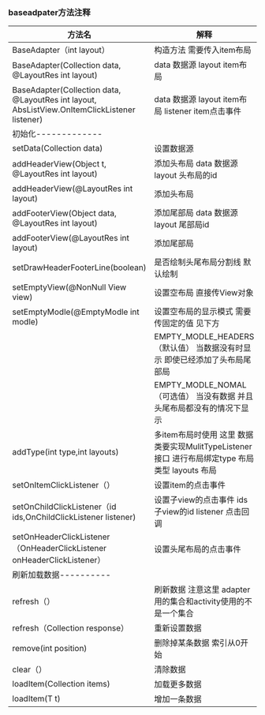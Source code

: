 ### baseadpater方法注释
方法名 | 解释
---|---
BaseAdapter（int layout）| 构造方法  需要传入item布局
BaseAdapter(Collection<T> data, @LayoutRes  int layout) | data  数据源 layout item布局
BaseAdapter(Collection<T> data, @LayoutRes int layout, AbsListView.OnItemClickListener listener) | data 数据源 layout  item布局 listener item点击事件
初始化------------- | 
setData(Collection<T> data)  |设置数据源
addHeaderView(Object t, @LayoutRes int layout)|添加头布局  data 数据源  layout 头布局的id
addHeaderView(@LayoutRes int layout) | 添加头布局 
addFooterView(Object data, @LayoutRes int layout)| 添加尾部局  data 数据源  layout 尾部局id
addFooterView(@LayoutRes int layout) | 添加尾部局
setDrawHeaderFooterLine(boolean) | 是否绘制头尾布局分割线  默认绘制
setEmptyView(@NonNull View view)|  设置空布局 直接传View对象
setEmptyModle(@EmptyModle int modle) |设置空布局的显示模式 需要传固定的值 见下方
|| EMPTY_MODLE_HEADERS  （默认值） 当数据没有时显示 即使已经添加了头布局尾部局
|| EMPTY_MODLE_NOMAL    （可选值） 当没有数据 并且头尾布局都没有的情况下显示
addType(int type,int layouts) |多item布局时使用  这里 数据类要实现MulitTypeListener 接口 进行布局绑定type 布局类型  layouts 布局
setOnItemClickListener（）|设置item的点击事件
setOnChildClickListener（id ids,OnChildClickListener listener)|设置子view的点击事件 ids 子view的id listener 点击回调
setOnHeaderClickListener（OnHeaderClickListener onHeaderClickListener）|设置头尾布局的点击事件
刷新加载数据----------|
refresh（）|刷新数据  注意这里 adapter用的集合和activity使用的不是一个集合
refresh（Collection<T> response） |重新设置数据 
remove(int position)  |删除掉某条数据 索引从0开始
clear（） |清除数据
loadItem(Collection<T> items)|加载更多数据
loadItem(T t) |增加一条数据




